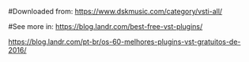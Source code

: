 #Downloaded from: https://www.dskmusic.com/category/vsti-all/

#See more in:
https://blog.landr.com/best-free-vst-plugins/

https://blog.landr.com/pt-br/os-60-melhores-plugins-vst-gratuitos-de-2016/
